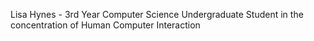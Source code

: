 

<div class="progress progress-striped">
  <div class="progress-bar progress-bar-info" style="width: 100%"></div>
</div>

<div class="progress progress-striped">
  <div class="progress-bar progress-bar-success" style="width: 100%"></div>
</div>

<div class="progress progress-striped">
  <div class="progress-bar progress-bar-warning" style="width: 100%"></div>
</div>

<div class="progress progress-striped">
  <div class="progress-bar progress-bar-danger" style="width: 100%"></div>
</div>


<p class="text-primary">Lisa Hynes - 3rd Year Computer Science Undergraduate Student in the concentration of Human Computer Interaction</p>


